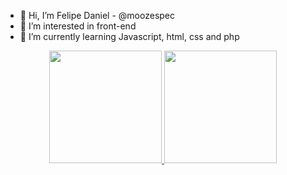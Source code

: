 - 👋 Hi, I’m Felipe Daniel - @moozespec
- 👀 I’m interested in front-end
- 🌱 I’m currently learning Javascript, html, css and php

<div align="center">
  <a href="https://github.com/moozespec">
  <img height="180em" src="https://github-readme-stats.vercel.app/api?username=moozespec&show_icons=true&theme=dracula&include_all_commits=true&count_private=true"/>
  <img height="180em" src="https://github-readme-stats.vercel.app/api/top-langs/?username=moozespec&layout=compact&langs_count=7&theme=dracula"/>
</div>


<!---
moozespec/moozespec is a ✨ special ✨ repository because its `README.md` (this file) appears on your GitHub profile.
You can click the Preview link to take a look at your changes.
--->
